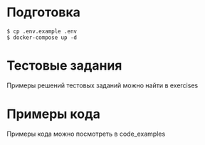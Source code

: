 # Подготовка
```shell
$ cp .env.example .env
$ docker-compose up -d
```

# Тестовые задания
Примеры решений тестовых заданий можно найти в exercises

# Примеры кода
Примеры кода можно посмотреть в code_examples